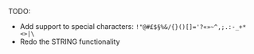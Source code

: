 TODO:
* Add support to special characters: `!"@#£$§%&/{}()[]='?«»~^,;.:-_+*<>|\`
* Redo the STRING functionality